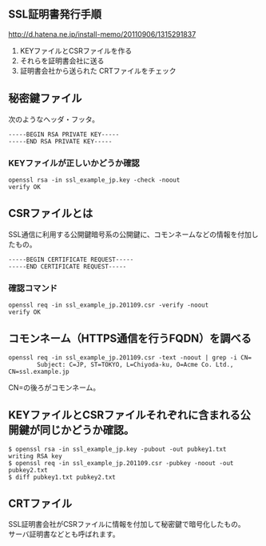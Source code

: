 
## SSL証明書発行手順
http://d.hatena.ne.jp/install-memo/20110906/1315291837  



 1. KEYファイルとCSRファイルを作る
 2. それらを証明書会社に送る
 3. 証明書会社から送られた CRTファイルをチェック

## 秘密鍵ファイル
次のようなヘッダ・フッタ。
```
-----BEGIN RSA PRIVATE KEY-----
-----END RSA PRIVATE KEY-----
```

### KEYファイルが正しいかどうか確認
```
openssl rsa -in ssl_example_jp.key -check -noout
verify OK
```

## CSRファイルとは
SSL通信に利用する公開鍵暗号系の公開鍵に、コモンネームなどの情報を付加したもの。
```
-----BEGIN CERTIFICATE REQUEST-----
-----END CERTIFICATE REQUEST-----
```
### 確認コマンド
```
openssl req -in ssl_example_jp.201109.csr -verify -noout
verify OK
```

## コモンネーム（HTTPS通信を行うFQDN）を調べる
```
openssl req -in ssl_example_jp.201109.csr -text -noout | grep -i CN=
        Subject: C=JP, ST=TOKYO, L=Chiyoda-ku, O=Acme Co. Ltd., CN=ssl.example.jp
```
CN=の後ろがコモンネーム。

## KEYファイルとCSRファイルそれぞれに含まれる公開鍵が同じかどうか確認。
```
$ openssl rsa -in ssl_example_jp.key -pubout -out pubkey1.txt
writing RSA key
$ openssl req -in ssl_example_jp.201109.csr -pubkey -noout -out pubkey2.txt
$ diff pubkey1.txt pubkey2.txt
```



## CRTファイル
SSL証明書会社がCSRファイルに情報を付加して秘密鍵で暗号化したもの。  
サーバ証明書などとも呼ばれます。







